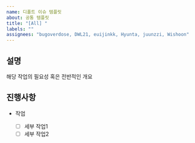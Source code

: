 ```yaml
---
name: 디폴트 이슈 템플릿
about: 공통 템플릿
title: "[All] "
labels: ""
assignees: "bugoverdose, DWL21, euijinkk, Hyunta, juunzzi, Wishoon"
---
```


## 설명

해당 작업의 필요성 혹은 전반적인 개요

## 진행사항

- 작업

  - [ ] 세부 작업1
  - [ ] 세부 작업2
